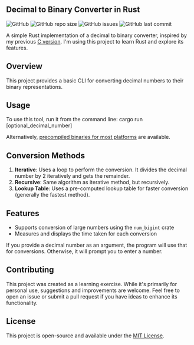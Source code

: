 ## Decimal to Binary Converter in Rust

![GitHub](https://img.shields.io/github/license/LuMarans30/dec2bin-rust)
![GitHub repo size](https://img.shields.io/github/repo-size/LuMarans30/dec2bin-rust)
![GitHub issues](https://img.shields.io/github/issues/LuMarans30/dec2bin-rust)
![GitHub last commit](https://img.shields.io/github/last-commit/LuMarans30/dec2bin-rust)

A simple Rust implementation of a decimal to binary converter, inspired by my previous [C version](https://github.com/LuMarans30/three-version-decimal-to-binary). 
I'm using this project to learn Rust and explore its features.

## Overview

This project provides a basic CLI for converting decimal numbers to their binary representations.

## Usage

To use this tool, run it from the command line:
cargo run [optional_decimal_number]

Alternatively, [precompiled binaries for most platforms](https://github.com/LuMarans30/dec2bin-rust/releases/latest) are available.

## Conversion Methods

1. **Iterative**: Uses a loop to perform the conversion. It divides the decimal number by 2 iteratively and gets the remainder.
2. **Recursive**: Same algorithm as iterative method, but recursively.
3. **Lookup Table**: Uses a pre-computed lookup table for faster conversion (generally the fastest method).

## Features

- Supports conversion of large numbers using the `num_bigint` crate
- Measures and displays the time taken for each conversion

If you provide a decimal number as an argument, the program will use that for conversions. Otherwise, it will prompt you to enter a number.

## Contributing

This project was created as a learning exercise. While it's primarily for personal use, suggestions and improvements are welcome. Feel free to open an issue or submit a pull request if you have ideas to enhance its functionality.

## License

This project is open-source and available under the [MIT License](LICENSE).
